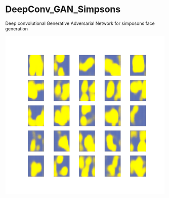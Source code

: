 # DeepConv_GAN_Simpsons
Deep convolutional Generative Adversarial Network for simposons face generation


<p align="center">
   <img width="800" height="500" src="./dcgan.gif">
</p>
